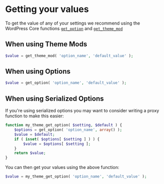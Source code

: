 # Getting your values

To get the value of any of your settings we recommend using the WordPress Core functions [`get_option`](https://codex.wordpress.org/Function_Reference/get_option) and [`get_theme_mod`](https://codex.wordpress.org/Function_Reference/get_theme_mod)

## When using **Theme Mods**

```php
$value = get_theme_mod( 'option_name', 'default_value' );
```

## When using **Options**

```php
$value = get_option( 'option_name', 'default_value' );
```

## When using **Serialized Options**

If you're using serialized options you may want to consider writing a proxy function to make this easier:
```php
function my_theme_get_option( $setting, $default ) {
    $options = get_option( 'option_name', array() );
    $value = $default;
    if ( isset( $options[ $setting ] ) ) {
        $value = $options[ $setting ];
    }
    return $value;
}
```

You can then get your values using the above function:
```php
$value = my_theme_get_option( 'option_name', 'default_value' );
```
